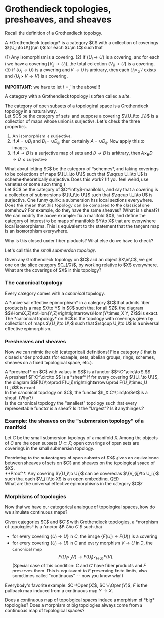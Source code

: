 # Grothendieck topologies, presheaves, and sheaves


Recall the definition of a Grothendieck topology.

<div class="definition">
  A *Grothendieck topology* is a category $C$ with a collection of coverings $\{U_i\to U\}{i\in I}$ for each $U\in C$ such that 

  (1) Any isomorphism is a covering.
  (2) If $\{U_i\to U\}$ is a covering, and for each $i$ we have a covering $\{V_{ij}\to U_i\}$, the total collection $\{V_{ij}\to U\}$ is a covering.
  (3) If $\{U_i\to U\}$ is a covering and $V\to U$ is arbitrary, then each $U_i\times_U V$ exists and $\{U_i\times V\to V\}$ is a covering.
</div>

**IMPORTANT**: we have to let $i=j$ in the above!!!

A category with a Grothendieck topology is often called a *site*.

<div class="example">
The category of open subsets of a topological space is a Grothendieck topology in a natural way.
</div>

<div class="example">
Let $C$ be the category of sets, and suppose a covering $\{U_i\to U\}$ is a collection of maps whose union is surjective. Let's check the three properties.

1. An isomorphism is surjective.
2. If $A=\cup B_i$ and $B_i = \cup D_{ij}$, then certainly $A=\cup D_{ij}$. Now apply this to images.
3.  If $A\to B$ is a surjective map of sets and $D\to B$ is arbitrary, then $A\times_B D\to D$ is surjective.
</div>

<div class="example">
What about letting $C$ be the category of *schemes*, and taking coverings to be collections of maps $\{U_i\to U\}$ such that $\sqcup U_i\to U$ is scheme-theoretically surjective. Does this work? (If you feel weird, use varieties or some such thing.)
</div>

<div class="example">
Let $C$ be the category of $C^\infty$-manifolds, and say that a covering is a collection of submersions $\{U_i\to U\}$ such that $\sqcup U_i\to U$ is surjective. One funny quirk: a submersion has local sections everywhere. Does this mean that this topology can be compared to the classical one somehow? For example, do they have the same sheaves? (What is a sheaf?) 
</div>

<div class="example">
We can modify the above example: fix a manifold $X$, and define the category of interest to be maps of manifolds $Y\to X$ that are everywhere local isomorphisms. This is equivalent to the statement that the tangent map is an isomorphism everywhere.

Why is this closed under fiber products? What else do we have to check?

Let's call this the *small submersion topology*.
</div>

<div class="example">
Given any Grothendieck topology on $C$ and an object $X\in\C$, we get one on the slice category $C_{/X}$, by working relative to $X$ everywhere. What are the coverings of $X$ in this topology?
</div>

### The canonical topology

Every category comes with a *canonical* topology.

<div class="definition">
A *universal effective epimorphism* in a category $C$ that admits fiber products is a map $X\to Y$ in $C$ such that for all $Z$, the diagram
$$\Hom(X,Z)\to\Hom(Y,Z)\rightrightarrows\Hom(Y\times_X Y, Z)$$
is exact.
</div>

<div class="definition">
The *canonical topology* on $C$ is the topology with coverings given by collections of maps $\{U_i\to U\}$ such that $\sqcup U_i\to U$ is a universal effective epimorphism.
</div>

### Presheaves and sheaves

Now we can mimic the old (categorical) definitions! Fix a category $S$ that is closed under products (for example, sets, abelian groups, rings, schemes, sheaves on a fixed topological space, etc.).

<div class="definition">
A *presheaf* on $C$ with values in $S$ is a functor $$F:C^\circ\to S.$$
</div>

<div class="definition">
A presheaf $F:C^\circ\to S$ is a *sheaf* if for every covering $\{U_i\to U\}$, the diagram $$F(U)\to\prod F(U_i)\rightrightarrows\prod F(U_i\times_U U_j)$$ is exact.
</div>

<div class="example">
In the canonical topology on $C$, the functor $h_X:C^\circ\to\Set$ is a sheaf. (Why?)
</div>

<div class="exercise">
Is the canonical topology the "smallest" topology such that every representable functor is a sheaf? Is it the "largest"? Is it anythingest?
</div>

### Example: the sheaves on the "submersion topology" of a manifold

Let $C$ be the small submersion topology of a manifold $X$. Among the objects of $C$ are the open subsets $U\subset X$; open coverings of open sets are coverings in the small submersion topology.

<div class="claim">
Restricting to the subcategory of open subsets of $X$ gives an equivalence between sheaves of sets on $C$ and sheaves on the topological space of $X$.
</div>
**Proof**. Any covering $\{U_i\to U\}$ can be covered as $\{V_{ij}\to U_i\}$ such that each $V_{ij}\to X$ is an open embedding. QED

<div class="exercise">
What are the universal effective epimorphisms in the category $C$?
</div>

### Morphisms of topologies

Now that we have our categorical analogue of topological spaces, how do we simulate continuous maps?

<div class="definition">
Given categories $C$ and $C'$ with Grothendieck topologies, a *morphism of topologies* is a functor $F:C\to C'$ such that

- for every covering $\{U_i\to U\}$ in $C$, the image $\{F(U_i)\to F(U)\}$ is a covering
- for every covering $\{U_i\to U\}$ in $C$ and every morphism $V\to U$ in $C$, the canonical map $$F(U_i\times_U V)\to F(U_i)\times_{F(U)} F(V).$$ (Special case of this condition: $C$ and $C'$ have fiber products and $F$ preserves them. This is equilavent to $F$ preserving finite limits, also sometimes called "continuous" -- now you know why!)
</div>

Everybody's favorite example: $C=\Open(X)$, $C'=\Open(Y)$, $F$ is the pullback map induced from a continuous map $Y\to X$.

<div class="question">
Does a continuous map of topological spaces induce a morphism of *big* topologies? Does a morphism of big topologies always come from a continuous map of topological spaces?
</div>